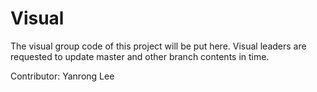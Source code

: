 # Visual
The visual group code of this project will be put here. Visual leaders are requested to update master and other branch contents in time.

Contributor: Yanrong Lee
